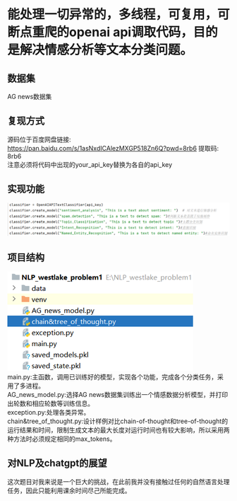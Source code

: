 # 能处理一切异常的，多线程，可复用，可断点重爬的openai api调取代码，目的是解决情感分析等文本分类问题。
## 数据集
AG news数据集
## 复现方式
源码位于百度网盘链接: https://pan.baidu.com/s/1asNxdICAlezMXGP518Zn6Q?pwd=8rb6 提取码: 8rb6 <br>
注意必须将代码中出现的your_api_key替换为各自的api_key
## 实现功能
![tasks](tasks.jpg)
## 项目结构
![structure](structure.jpg)<br>
main.py:主函数，调用已训练好的模型，实现各个功能，完成各个分类任务，采用了多进程。<br>
AG_news_model.py:选择AG news数据集训练出一个情感数据分析模型，并打印出轮数和相应轮数等训练信息。<br>
exception.py:处理各类异常。<br>
chain&tree_of_thought.py:设计样例对比chain-of-thought和tree-of-thought的运行结果和时间，限制生成文本的最大长度对运行时间也有较大影响，所以采用两种方法时必须规定相同的max_tokens。<br>
## 对NLP及chatgpt的展望
这次题目对我来说是一个巨大的挑战，在此前我并没有接触过任何的自然语言处理任务，因此只能利用课余时间尽己所能完成。

